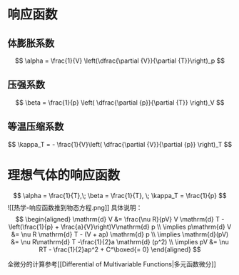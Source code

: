# 响应函数
## 体膨胀系数
$$
\alpha = \frac{1}{V} \left(\dfrac{\partial {V}}{\partial {T}}\right)_p
$$
## 压强系数
$$
\beta = \frac{1}{p} \left( \dfrac{\partial {p}}{\partial {T}} \right)_V
$$
## 等温压缩系数
$$
\kappa_T = - \frac{1}{V}\left( \dfrac{\partial {V}}{\partial {p}} \right)_T
$$
# 理想气体的响应函数
$$
\alpha = \frac{1}{T},\; \beta = \frac{1}{T}, \; \kappa_T = \frac{1}{p}
$$
![[热学-响应函数推到物态方程.png]]
具体说明：
$$
\begin{aligned}
\mathrm{d} V &= \frac{\nu R}{pV} V \mathrm{d} T - \left(\frac{1}{p} + \frac{a}{V}\right)V\mathrm{d} p \\
\implies p\mathrm{d} V &= \nu R \mathrm{d} T - (V + ap) \mathrm{d} p \\
\implies \mathrm{d}(pV) &= \nu R\mathrm{d} T -\frac{1}{2}a \mathrm{d} (p^2) \\
\implies pV &= \nu RT - \frac{1}{2}ap^2 + C^\boxed{= 0}
\end{aligned}
$$

全微分的计算参考[[Differential of Multivariable Functions|多元函数微分]]
